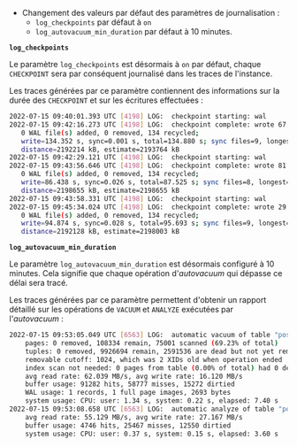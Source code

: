 <!-- 

commit :

https://commitfest.postgresql.org/36/3401/

discussion : 

https://www.postgresql.org/message-id/flat/CALj2ACX-rW_OeDcp4gqrFUAkf1f50Fnh138dmkd0JkvCNQRKGA@mail.gmail.com

-->

<div class="slide-content">

* Changement des valeurs par défaut des paramètres de journalisation :
  - `log_checkpoints` par défaut à `on`
  - `log_autovacuum_min_duration` par défaut à 10 minutes.

</div>

<div class="notes">

**`log_checkpoints`**

Le paramètre `log_checkpoints` est désormais à `on` par défaut, chaque 
`CHECKPOINT` sera par conséquent journalisé dans les traces de l'instance.

Les traces générées par  ce paramètre contiennent des informations sur la durée
des `CHECKPOINT` et sur les écritures effectuées :

```sh
2022-07-15 09:40:01.393 UTC [4198] LOG:  checkpoint starting: wal
2022-07-15 09:42:16.273 UTC [4198] LOG:  checkpoint complete: wrote 67 buffers (0.4%); 
   0 WAL file(s) added, 0 removed, 134 recycled; 
   write=134.352 s, sync=0.001 s, total=134.880 s; sync files=9, longest=0.001 s, average=0.001 s; 
   distance=2192214 kB, estimate=2193764 kB
2022-07-15 09:42:29.121 UTC [4198] LOG:  checkpoint starting: wal
2022-07-15 09:43:56.646 UTC [4198] LOG:  checkpoint complete: wrote 81 buffers (0.5%); 
   0 WAL file(s) added, 0 removed, 134 recycled; 
   write=86.438 s, sync=0.026 s, total=87.525 s; sync files=8, longest=0.012 s, average=0.004 s;
   distance=2198655 kB, estimate=2198655 kB
2022-07-15 09:43:58.331 UTC [4198] LOG:  checkpoint starting: wal
2022-07-15 09:45:34.024 UTC [4198] LOG:  checkpoint complete: wrote 29 buffers (0.2%); 
   0 WAL file(s) added, 0 removed, 134 recycled;
   write=94.874 s, sync=0.028 s, total=95.693 s; sync files=9, longest=0.016 s, average=0.004 s; 
   distance=2192128 kB, estimate=2198003 kB
```
**`log_autovacuum_min_duration`**

Le paramètre `log_autovacuum_min_duration` est désormais configuré à 10 minutes.
Cela signifie que chaque opération d'_autovacuum_ qui dépasse ce délai sera 
tracé.

Les traces générées par ce paramètre permettent d'obtenir un rapport détaillé 
sur les opérations de `VACUUM` et `ANALYZE` exécutées par l'_autovacuum_ :

```sh
2022-07-15 09:53:05.049 UTC [6563] LOG:  automatic vacuum of table "postgres.public.db_activity": index scans: 0
	pages: 0 removed, 108334 remain, 75001 scanned (69.23% of total)
	tuples: 0 removed, 9926694 remain, 2591536 are dead but not yet removable
	removable cutoff: 1024, which was 2 XIDs old when operation ended
	index scan not needed: 0 pages from table (0.00% of total) had 0 dead item identifiers removed
	avg read rate: 62.039 MB/s, avg write rate: 16.120 MB/s
	buffer usage: 91282 hits, 58777 misses, 15272 dirtied
	WAL usage: 1 records, 1 full page images, 2693 bytes
	system usage: CPU: user: 1.34 s, system: 0.22 s, elapsed: 7.40 s
2022-07-15 09:53:08.658 UTC [6563] LOG:  automatic analyze of table "postgres.public.db_activity"
	avg read rate: 55.129 MB/s, avg write rate: 27.167 MB/s
	buffer usage: 4746 hits, 25467 misses, 12550 dirtied
	system usage: CPU: user: 0.37 s, system: 0.15 s, elapsed: 3.60 s
```


</div>